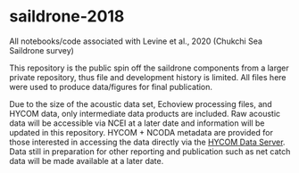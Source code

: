 # saildrone-2018
All notebooks/code associated with Levine et al., 2020 (Chukchi Sea Saildrone survey)

This repository is the public spin off the saildrone components from a larger private repository, thus file and development history is limited. All files here were used to produce data/figures for final publication.

Due to the size of the acoustic data set, Echoview processing files, and HYCOM data, only intermediate data products are included. Raw acoustic data will be accessible via NCEI at a later date and information will be updated in this repository. HYCOM + NCODA metadata are provided for those interested in accessing the data directly via the [HYCOM Data Server](https://www.hycom.org/data/glbu0pt08/expt-91pt2). Data still in preparation for other reporting and publication such as net catch data will be made available at a later date.
